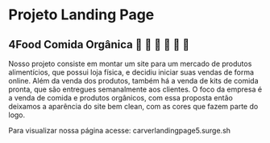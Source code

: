 # Projeto Landing Page

## 4Food Comida Orgânica 🌿 🥦 🍅 🍌 🍎 🌿

Nosso projeto consiste em montar um site para um mercado de produtos alimentícios, que possui loja física, e decidiu iniciar suas vendas de forma online. Além da venda dos produtos, também há a venda de kits de comida pronta, que são entregues semanalmente aos clientes. O foco da empresa é a venda de comida e produtos orgânicos, com essa proposta então deixamos a aparência do site bem clean, com as cores que fazem parte do logo.

Para visualizar nossa página acesse: carverlandingpage5.surge.sh





